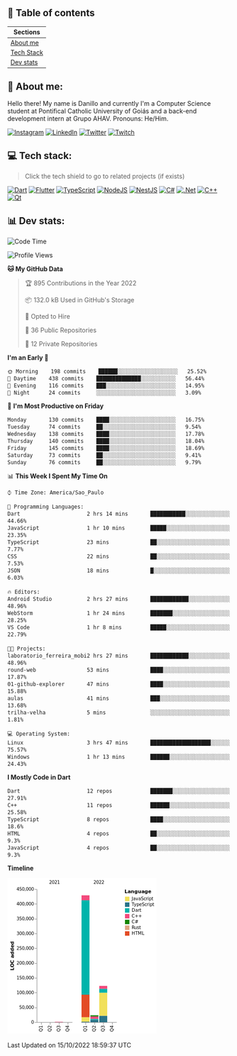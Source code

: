## 📃 Table of contents

|Sections|
|-|
|[About me](#about-me)|
|[Tech Stack](#tech-stack)|
|[Dev stats](#dev-stats)|

<a name="about-me"/>

## 🌈 About me:
Hello there! My name is Danillo and currently I'm a Computer Science student at Pontifical Catholic University of Goiás and a back-end development intern at Grupo AHAV. Pronouns: He/Him.

[![Instagram](https://img.shields.io/badge/Instagram-%23E4405F.svg?logo=Instagram&logoColor=white)](https://instagram.com/danilloilggner)
[![LinkedIn](https://img.shields.io/badge/LinkedIn-%230077B5.svg?logo=linkedin&logoColor=white)](https://linkedin.com/in/danilloism)
[![Twitter](https://img.shields.io/badge/Twitter-%231DA1F2.svg?logo=Twitter&logoColor=white)](https://twitter.com/danilloism)
[![Twitch](https://img.shields.io/badge/Twitch-%239146FF.svg?logo=Twitch&logoColor=white)](https://twitch.tv/danilloism) 

<a name="tech-stack"/>

## 💻 Tech stack:
> Click the tech shield to go to related projects (if exists)

[![Dart](https://img.shields.io/badge/dart-%230175C2.svg?style=for-the-badge&logo=dart&logoColor=white)](https://github.com/danilloism/danilloism/blob/main/Flutter.md) [![Flutter](https://img.shields.io/badge/Flutter-%2302569B.svg?style=for-the-badge&logo=Flutter&logoColor=white)](https://github.com/danilloism/danilloism/blob/main/Flutter.md) [![TypeScript](https://img.shields.io/badge/typescript-%23007ACC.svg?style=for-the-badge&logo=typescript&logoColor=white)](https://github.com/danilloism/danilloism/blob/main/Typescript.md) [![NodeJS](https://img.shields.io/badge/node.js-6DA55F?style=for-the-badge&logo=node.js&logoColor=white)](https://github.com/danilloism/danilloism/blob/main/Node.js.md) [![NestJS](https://img.shields.io/badge/nestjs-%23E0234E.svg?style=for-the-badge&logo=nestjs&logoColor=white)](https://github.com/danilloism/danilloism/blob/main/Nest.js.md) [![C#](https://img.shields.io/badge/c%23-%23239120.svg?style=for-the-badge&logo=c-sharp&logoColor=white)](#) [![.Net](https://img.shields.io/badge/.NET-5C2D91?style=for-the-badge&logo=.net&logoColor=white)](#) [![C++](https://img.shields.io/badge/c++-%2300599C.svg?style=for-the-badge&logo=c%2B%2B&logoColor=white)](https://github.com/danilloism/danilloism/blob/main/C%2B%2B.md) [![Qt](https://img.shields.io/badge/Qt-%23217346.svg?style=for-the-badge&logo=Qt&logoColor=white)](https://github.com/danilloism/danilloism/blob/main/C%2B%2B.md)
<!---
- 🌱 Currently learning:

![Vue.js](https://img.shields.io/badge/vuejs-%2335495e.svg?style=for-the-badge&logo=vuedotjs&logoColor=%234FC08D) ![Angular](https://img.shields.io/badge/angular-%23DD0031.svg?style=for-the-badge&logo=angular&logoColor=white)
--->

<a name="dev-stats"/>

## 📊 Dev stats:
<!---
[![](https://github-readme-stats.vercel.app/api?username=danilloism&theme=radical&hide_border=false&include_all_commits=false&count_private=false)](#)<br>
[![](https://github-readme-streak-stats.herokuapp.com/?user=danilloism&theme=radical&hide_border=false)](#)<br>
[![](https://github-readme-stats.vercel.app/api/top-langs/?username=danilloism&theme=radical&hide_border=false&include_all_commits=false&count_private=false&layout=compact)](#)<br>
--->
<!--START_SECTION:waka-->
![Code Time](http://img.shields.io/badge/Code%20Time-711%20hrs%2034%20mins-blue)

![Profile Views](http://img.shields.io/badge/Profile%20Views-0-blue)

**🐱 My GitHub Data** 

> 🏆 895 Contributions in the Year 2022
 > 
> 📦 132.0 kB Used in GitHub's Storage 
 > 
> 💼 Opted to Hire
 > 
> 📜 36 Public Repositories 
 > 
> 🔑 12 Private Repositories  
 > 
**I'm an Early 🐤** 

```text
🌞 Morning    198 commits    ██████░░░░░░░░░░░░░░░░░░░   25.52% 
🌆 Daytime    438 commits    ██████████████░░░░░░░░░░░   56.44% 
🌃 Evening    116 commits    ███░░░░░░░░░░░░░░░░░░░░░░   14.95% 
🌙 Night      24 commits     ░░░░░░░░░░░░░░░░░░░░░░░░░   3.09%

```
📅 **I'm Most Productive on Friday** 

```text
Monday       130 commits    ████░░░░░░░░░░░░░░░░░░░░░   16.75% 
Tuesday      74 commits     ██░░░░░░░░░░░░░░░░░░░░░░░   9.54% 
Wednesday    138 commits    ████░░░░░░░░░░░░░░░░░░░░░   17.78% 
Thursday     140 commits    ████░░░░░░░░░░░░░░░░░░░░░   18.04% 
Friday       145 commits    ████░░░░░░░░░░░░░░░░░░░░░   18.69% 
Saturday     73 commits     ██░░░░░░░░░░░░░░░░░░░░░░░   9.41% 
Sunday       76 commits     ██░░░░░░░░░░░░░░░░░░░░░░░   9.79%

```


📊 **This Week I Spent My Time On** 

```text
⌚︎ Time Zone: America/Sao_Paulo

💬 Programming Languages: 
Dart                     2 hrs 14 mins       ███████████░░░░░░░░░░░░░░   44.66% 
JavaScript               1 hr 10 mins        █████░░░░░░░░░░░░░░░░░░░░   23.35% 
TypeScript               23 mins             ██░░░░░░░░░░░░░░░░░░░░░░░   7.77% 
CSS                      22 mins             ██░░░░░░░░░░░░░░░░░░░░░░░   7.53% 
JSON                     18 mins             █░░░░░░░░░░░░░░░░░░░░░░░░   6.03%

🔥 Editors: 
Android Studio           2 hrs 27 mins       ████████████░░░░░░░░░░░░░   48.96% 
WebStorm                 1 hr 24 mins        ███████░░░░░░░░░░░░░░░░░░   28.25% 
VS Code                  1 hr 8 mins         █████░░░░░░░░░░░░░░░░░░░░   22.79%

🐱‍💻 Projects: 
laboratorio_ferreira_mobi2 hrs 27 mins       ████████████░░░░░░░░░░░░░   48.96% 
round-web                53 mins             ████░░░░░░░░░░░░░░░░░░░░░   17.87% 
01-github-explorer       47 mins             ████░░░░░░░░░░░░░░░░░░░░░   15.88% 
aulas                    41 mins             ███░░░░░░░░░░░░░░░░░░░░░░   13.68% 
trilha-velha             5 mins              ░░░░░░░░░░░░░░░░░░░░░░░░░   1.81%

💻 Operating System: 
Linux                    3 hrs 47 mins       ███████████████████░░░░░░   75.57% 
Windows                  1 hr 13 mins        ██████░░░░░░░░░░░░░░░░░░░   24.43%

```

**I Mostly Code in Dart** 

```text
Dart                     12 repos            ███████░░░░░░░░░░░░░░░░░░   27.91% 
C++                      11 repos            ██████░░░░░░░░░░░░░░░░░░░   25.58% 
TypeScript               8 repos             ████░░░░░░░░░░░░░░░░░░░░░   18.6% 
HTML                     4 repos             ██░░░░░░░░░░░░░░░░░░░░░░░   9.3% 
JavaScript               4 repos             ██░░░░░░░░░░░░░░░░░░░░░░░   9.3%

```


**Timeline**

![Chart not found](https://raw.githubusercontent.com/danilloism/danilloism/main/charts/bar_graph.png) 


 Last Updated on 15/10/2022 18:59:37 UTC
<!--END_SECTION:waka-->
